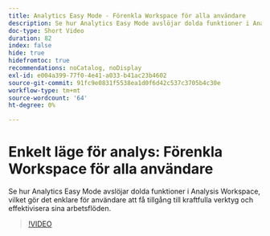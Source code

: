 ```yaml
---
title: Analytics Easy Mode - Förenkla Workspace för alla användare
description: Se hur Analytics Easy Mode avslöjar dolda funktioner i Analysis Workspace, vilket gör det enklare för användare att få tillgång till kraftfulla verktyg och effektivisera sina arbetsflöden.
doc-type: Short Video
duration: 82
index: false
hide: true
hidefromtoc: true
recommendations: noCatalog, noDisplay
exl-id: e004a399-77f0-4e41-a033-b41ac23b4602
source-git-commit: 91fc9e0831f5538ea1d0f6d42c537c3705b4c30e
workflow-type: tm+mt
source-wordcount: '64'
ht-degree: 0%

---
```


# Enkelt läge för analys: Förenkla Workspace för alla användare

Se hur Analytics Easy Mode avslöjar dolda funktioner i Analysis Workspace, vilket gör det enklare för användare att få tillgång till kraftfulla verktyg och effektivisera sina arbetsflöden.

<!-- 62_S102_3442449_82_analytics-easy-mode-simplifying-workspace-for-all-users -->
>[!VIDEO](https://video.tv.adobe.com/v/3458343/?learn=on&enablevpops=true)
